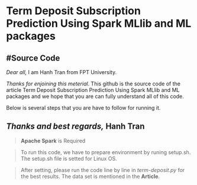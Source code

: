 # Term Deposit Subscription Prediction Using Spark MLlib and ML packages

##  #Source Code

*Dear all,*
I am Hanh Tran from FPT University.

*Thanks for enjoining this meterial*.
This github is the source code of the article Term Deposit Subscription Prediction Using Spark MLlib and ML packages and we hope that you are can fully understand all of this code.

Below is several steps that you are have to follow for running it.

*Thanks and best regards,*
Hanh Tran
------------------------------------
> **Apache Spark** is Required

> To run this code, we have to prepare environment by runing setup.sh.
> The setup.sh file is setted for Linux OS.

> After setting, please run the code line by line in *term-deposit.py* for the best results.
> The data set is mentioned in the **Article**.
